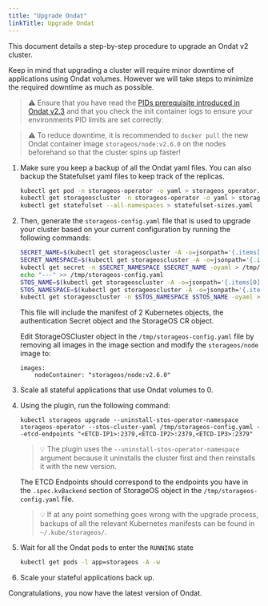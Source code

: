 ```yaml
---
title: "Upgrade Ondat"
linkTitle: Upgrade Ondat
---
```


This document details a step-by-step procedure to upgrade an Ondat v2 cluster.

Keep in mind that upgrading a cluster will require minor downtime of
applications using Ondat volumes. However we will take steps to minimize
the required downtime as much as possible.

> ⚠️ Ensure that you have read the [PIDs prerequisite introduced in Ondat
> v2.3](/docs/prerequisites/pidlimits) and that you check the
> init container logs to ensure your environments PID limits are set correctly.

> ⚠️ To reduce downtime, it is recommended to `docker pull` the new
> Ondat container image `storageos/node:v2.6.0`
> on the nodes beforehand so that the cluster spins up faster!

1. Make sure you keep a backup of all the Ondat yaml files. You can also backup
   the Statefulset yaml files to keep track of the replicas.

    ```bash
    kubectl get pod -n storageos-operator -o yaml > storageos_operator.yaml
    kubectl get storageoscluster -n storageos-operator -o yaml > storageos_cr.yaml
    kubectl get statefulset --all-namespaces > statefulset-sizes.yaml
    ```

1. Then, generate the `storageos-config.yaml` file that is used to upgrade your
   cluster based on your current configuration by running the following
   commands:

    ```bash
    SECRET_NAME=$(kubectl get storageoscluster -A -o=jsonpath='{.items[0].spec.secretRefName}')
    SECRET_NAMESPACE=$(kubectl get storageoscluster -A -o=jsonpath='{.items[0].spec.secretRefNamespace}')
    kubectl get secret -n $SECRET_NAMESPACE $SECRET_NAME -oyaml > /tmp/storageos-config.yaml
    echo "---" >> /tmp/storageos-config.yaml
    STOS_NAME=$(kubectl get storageoscluster -A -o=jsonpath='{.items[0].metadata.name}')
    STOS_NAMESPACE=$(kubectl get storageoscluster -A -o=jsonpath='{.items[0].metadata.namespace}')
    kubectl get storageoscluster -n $STOS_NAMESPACE $STOS_NAME -oyaml >> /tmp/storageos-config.yaml
    ```

    This file will include the manifest of 2 Kubernetes objects, the
    authentication Secret object and the StorageOS CR object.

    Edit StorageOSCluster object in the `/tmp/storageos-config.yaml` file by
    removing all images in the image section and modify the `storageos/node`
    image to:

    ```
    images:
        nodeContainer: "storageos/node:v2.6.0"
    ```

1. Scale all stateful applications that use Ondat volumes to 0.

1. Using the plugin, run the following command:

    ```
    kubectl storageos upgrade --uninstall-stos-operator-namespace storageos-operator --stos-cluster-yaml /tmp/storageos-config.yaml --etcd-endpoints "<ETCD-IP1>:2379,<ETCD-IP2>:2379,<ETCD-IP3>:2379"
    ```

    > 💡 The plugin uses the `--uninstall-stos-operator-namespace` argument
    > because it uninstalls the cluster first and then reinstalls it with the
    > new version.

    The ETCD Endpoints should correspond to the endpoints you have in the
    `.spec.kvBackend` section of StorageOS object in the
    `/tmp/storageos-config.yaml` file.

    > 💡 If at any point something goes wrong with the upgrade process, backups of all the relevant
    > Kubernetes manifests can be found in `~/.kube/storageos/`.

1. Wait for all the Ondat pods to enter the `RUNNING` state

    ```bash
    kubectl get pods -l app=storageos -A -w
    ```

1. Scale your stateful applications back up.

Congratulations, you now have the latest version of Ondat.
